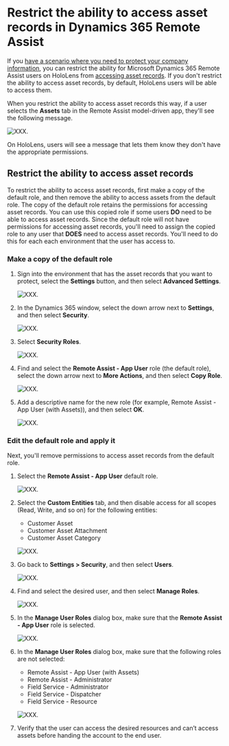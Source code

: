 
# Restrict the ability to access asset records in Dynamics 365 Remote Assist

If you [have a scenario where you need to protect your company information](restricted-mode-overview.md), you can restrict the ability for Microsoft Dynamics 365 Remote Assist users on HoloLens from [accessing asset records](asset-capture-overview.md). If you don't restrict the ability to access asset records, by default, HoloLens users will be able to access them. 

When you restrict the ability to access asset records this way, if a user selects the **Assets** tab in the Remote Assist model-driven app, they'll see the following message.

 ![XXX.](media/restricted-mode-assets-model-driven-app.jpg "XXX")

On HoloLens, users will see a message that lets them know they don't have the appropriate permissions. 

## Restrict the ability to access asset records

To restrict the ability to access asset records, first make a copy of the default role, and then remove the ability to access assets from the default role. The copy of the default role retains the permissions for accessing asset records. You can use this copied role if some users **DO** need to be able to access asset records. Since the default role will not have permissions for accessing asset records, you'll need to assign the copied role to any user that **DOES** need to access asset records. You'll need to do this for each each environment that the user has access to. 

### Make a copy of the default role

1. Sign into the environment that has the asset records that you want to protect, select the **Settings** button, and then select **Advanced Settings**.

    ![XXX.](media/restricted-mode-assets-advanced-settings.jpg "XXX")

2. In the Dynamics 365 window, select the down arrow next to **Settings**, and then select **Security**.

     ![XXX.](media/restricted-mode-assets-security.jpg "XXX")

3. Select **Security Roles**.

     ![XXX.](media/restricted-mode-assets-security-roles.jpg "XXX")

4. Find and select the **Remote Assist - App User** role (the default role), select the down arrow next to **More Actions**, and then select **Copy Role**.

     ![XXX.](media/restricted-mode-assets-copy-role.jpg "XXX")
    
5. Add a descriptive name for the new role (for example, Remote Assist - App User (with Assets)), and then select **OK**.

     ![XXX.](media/restricted-mode-assets-describe-new-role.jpg "XXX")
     
### Edit the default role and apply it

Next, you'll remove permissions to access asset records from the default role. 

1. Select the **Remote Assist - App User** default role. 

     ![XXX.](media/restricted-mode-assets-select-default-role.jpg "XXX")

2. Select the **Custom Entities** tab, and then disable access for all scopes (Read, Write, and so on) for the following entities:

    - Customer Asset
    - Customer Asset Attachment
    - Customer Asset Category

     ![XXX.](media/restricted-mode-assets-custom-entities.jpg "XXX")

3. Go back to **Settings > Security**, and then select **Users**.

     ![XXX.](media/restricted-mode-assets-users.jpg "XXX")

4. Find and select the desired user, and then select **Manage Roles**.

     ![XXX.](media/restricted-mode-assets-manage-roles.jpg "XXX")

5. In the **Manage User Roles** dialog box, make sure that the **Remote Assist - App User** role is selected.

     ![XXX.](media/restricted-mode-assets-selected-role.jpg "XXX")

6. In the **Manage User Roles** dialog box, make sure that the following roles are not selected:

    - Remote Assist - App User (with Assets)
    - Remote Assist - Administrator
    - Field Service - Administrator
    - Field Service - Dispatcher
    - Field Service - Resource

     ![XXX.](media/restricted-mode-assets-cleared-roles.jpg "XXX")

7. Verify that the user can access the desired resources and can’t access assets before handing the account to the end user.
